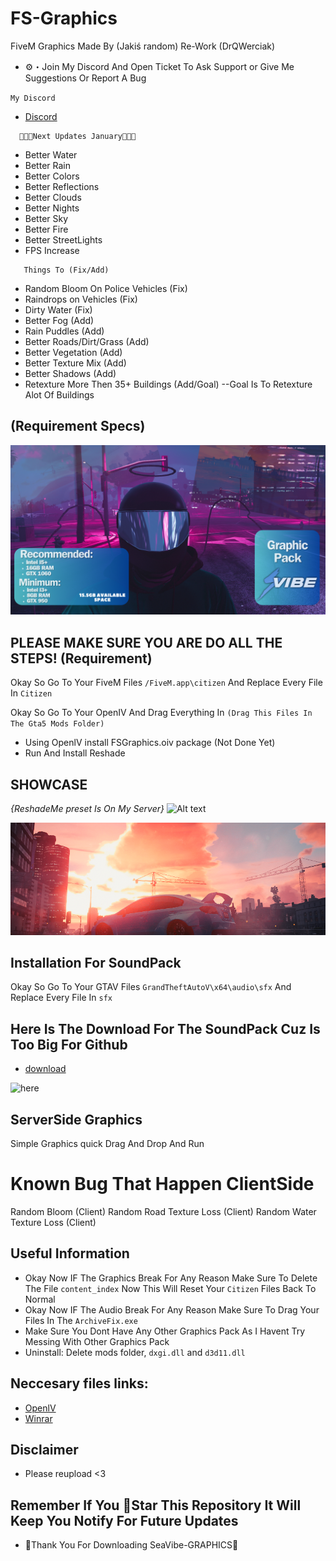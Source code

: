 # FS-Graphics

FiveM Graphics Made By (Jakiś random) Re-Work (DrQWerciak)

- :gear:・Join My Discord And Open Ticket To Ask Support or Give Me Suggestions Or Report A Bug

`My Discord`

- [Discord](https://discord.gg/seavibe)

```
  🎅🎃🍁Next Updates January🍁🎃🎅
```

- Better Water
- Better Rain
- Better Colors
- Better Reflections
- Better Clouds
- Better Nights
- Better Sky
- Better Fire
- Better StreetLights
- FPS Increase

```
   Things To (Fix/Add)
```

- Random Bloom On Police Vehicles (Fix)
- Raindrops on Vehicles (Fix)
- Dirty Water (Fix)
- Better Fog (Add)
- Rain Puddles (Add)
- Better Roads/Dirt/Grass (Add)
- Better Vegetation (Add)
- Better Texture Mix (Add)
- Better Shadows (Add)
- Retexture More Then 35+ Buildings (Add/Goal) --Goal Is To Retexture Alot Of Buildings

## (Requirement Specs)

![Specs](Spec.png)

## PLEASE MAKE SURE YOU ARE DO ALL THE STEPS! (Requirement)

Okay So Go To Your FiveM Files `/FiveM.app\citizen` And Replace Every File In `Citizen`

Okay So Go To Your OpenIV And Drag Everything In `(Drag This Files In The Gta5 Mods Folder)`

- Using OpenlV install FSGraphics.oiv package (Not Done Yet)
- Run And Install Reshade

## SHOWCASE

_{ReshadeMe preset Is On My Server}_
![Alt text](sfssfsfe.png)

![Alt text](image.png)

## Installation For SoundPack

Okay So Go To Your GTAV Files `GrandTheftAutoV\x64\audio\sfx` And Replace Every File In `sfx`

## Here Is The Download For The SoundPack Cuz Is Too Big For Github

- [download](https://www.mediafire.com/file/vlhgr919ptod4s2/SoundPack.rar/file)

![here](https://cdn.discordapp.com/attachments/688435303240957992/1012911631648428112/unknown.png)

## ServerSide Graphics

Simple Graphics quick Drag And Drop And Run

# Known Bug That Happen ClientSide

Random Bloom (Client)
Random Road Texture Loss (Client)
Random Water Texture Loss (Client)

## Useful Information

- Okay Now IF The Graphics Break For Any Reason Make Sure To Delete The File `content_index` Now This Will Reset Your `Citizen` Files Back To Normal
- Okay Now IF The Audio Break For Any Reason Make Sure To Drag Your Files In The `ArchiveFix.exe`
- Make Sure You Dont Have Any Other Graphics Pack As I Havent Try Messing With Other Graphics Pack
- Uninstall: Delete mods folder, `dxgi.dll` and `d3d11.dll`

## Neccesary files links:

- [OpenlV](https://discord.com/channels/869166393470357535/1052957487160103042)
- [Winrar](https://www.win-rar.com/start.html?&L=0)

## Disclaimer

- Please reupload <3

## Remember If You :star2:Star This Repository It Will Keep You Notify For Future Updates

- :black_heart:Thank You For Downloading SeaVibe-GRAPHICS:black_heart:
